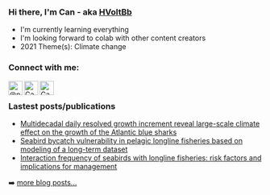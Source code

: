 ### Hi there, I'm Can - aka [HVoltBb][github page]

- I'm currently learning everything
- I'm looking forward to colab with other content creators
- 2021 Theme(s): Climate change

### Connect with me:
[<img align="left" alt="@npc_nz on Twitter" width="28px" src="https://cdn.jsdelivr.net/npm/simple-icons@v5/icons/twitter.svg" />][twitter]
[<img color="#569e26" align="left" alt="Can Zhou on LinkedIn" width="28px" src="https://cdn.jsdelivr.net/npm/simple-icons@v5/icons/linkedin.svg" />][linkedin]
[<img align="left" alt="Can Zhou on ResearchGate" width="28px" src="https://cdn.jsdelivr.net/npm/simple-icons@v5/icons/researchgate.svg" />][linkedin]
<br>

### Lastest posts/publications
- [Multidecadal daily resolved growth increment reveal large-scale climate effect on the growth of the Atlantic blue sharks](https://hvoltbb.github.io/random/posts/climate_change_case01.html)
- [Seabird bycatch vulnerability in pelagic longline fisheries based on modeling of a long-term dataset](https://hvoltbb.github.io/random/posts/birdbycatch_paper2021.html)
- [Interaction frequency of seabirds with longline fisheries: risk factors and implications for management](https://hvoltbb.github.io/random/posts/birdbycatch_paper2021_2.html)

➡️ [more blog posts...](https://hvoltbb.github.io/random/)

[github page]: https://hvoltbb.github.io/
[twitter]: https://twitter.com/npc_nz
[linkedin]: www.linkedin.com/in/canzhou-123
[researchgate]: https://www.researchgate.net/profile/Can-Zhou-9